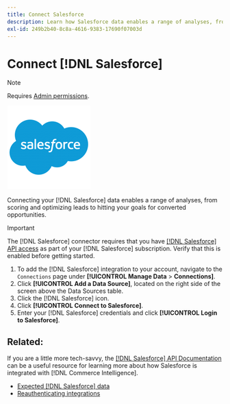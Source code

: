 ```yaml
---
title: Connect Salesforce
description: Learn how Salesforce data enables a range of analyses, from scoring and optimizing leads to hitting your goals for converted opportunities.
exl-id: 249b2b40-8c8a-4616-9383-17690f07003d
---
```

# Connect [!DNL Salesforce]

>[!NOTE]
>
>Requires [Admin permissions](../../../administrator/user-management/user-management.md).

![](../../../assets/Salesforce_Logo.png)

Connecting your [!DNL Salesforce] data enables a range of analyses, from scoring and optimizing leads to hitting your goals for converted opportunities.

>[!IMPORTANT]
>
>The [!DNL Salesforce] connector requires that you have [[!DNL Salesforce] API access](../integrations/salesforce.md) as part of your [!DNL Salesforce] subscription. Verify that this is enabled before getting started.

1. To add the [!DNL Salesforce] integration to your account, navigate to the `Connections` page under **[!UICONTROL Manage Data** > **Connections]**.
1. Click **[!UICONTROL Add a Data Source]**, located on the right side of the screen above the Data Sources table.
1. Click the [!DNL Salesforce] icon.
1. Click **[!UICONTROL Connect to Salesforce]**.
1. Enter your [!DNL Salesforce] credentials and click **[!UICONTROL Login to Salesforce]**.

## Related:

If you are a little more tech-savvy, the [[!DNL Salesforce] API Documentation](https://developer.salesforce.com/docs/atlas.en-us.api_rest.meta/api_rest/intro_what_is_rest_api.htm) can be a useful resource for learning more about how Salesforce is integrated with [!DNL Commerce Intelligence].

* [Expected [!DNL Salesforce] data](../integrations/salesforce-data.md)
* [Reauthenticating integrations](https://experienceleague.adobe.com/docs/commerce-knowledge-base/kb/how-to/mbi-reauthenticating-integrations.html?lang=en)
